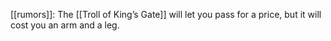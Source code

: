 [[rumors]]: The [[Troll of King’s Gate]] will let you pass for a price, but it will cost you an arm and a leg.